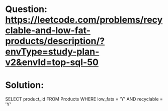 # Question: https://leetcode.com/problems/recyclable-and-low-fat-products/description/?envType=study-plan-v2&envId=top-sql-50
# Solution:
SELECT product_id
FROM Products
WHERE low_fats = 'Y' AND recyclable = 'Y'
